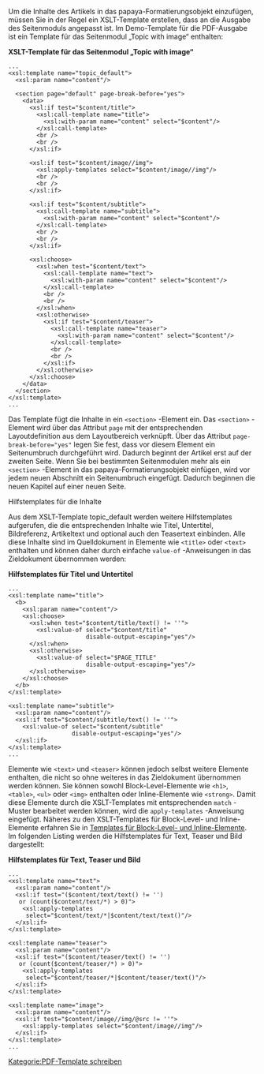 
Um die Inhalte des Artikels in das papaya-Formatierungsobjekt einzufügen, müssen Sie in der Regel ein XSLT-Template erstellen, dass an die Ausgabe des Seitenmoduls angepasst ist. Im Demo-Template für die PDF-Ausgabe ist ein Template für das Seitenmodul „Topic with image“ enthalten:

**XSLT-Template für das Seitenmodul „Topic with image“**

~~~~ {.xml}
...
<xsl:template name="topic_default">
  <xsl:param name="content"/>

  <section page="default" page-break-before="yes">
    <data>
      <xsl:if test="$content/title">
        <xsl:call-template name="title">
          <xsl:with-param name="content" select="$content"/>
        </xsl:call-template>
        <br />
        <br />
      </xsl:if>

      <xsl:if test="$content/image//img">
        <xsl:apply-templates select="$content/image//img"/>
        <br />
        <br />
      </xsl:if>

      <xsl:if test="$content/subtitle">
        <xsl:call-template name="subtitle">
          <xsl:with-param name="content" select="$content"/>
        </xsl:call-template>
        <br />
        <br />
      </xsl:if>

      <xsl:choose>
        <xsl:when test="$content/text">
          <xsl:call-template name="text">
            <xsl:with-param name="content" select="$content"/>
          </xsl:call-template>
          <br />
          <br />
        </xsl:when>
        <xsl:otherwise>
          <xsl:if test="$content/teaser">
            <xsl:call-template name="teaser">
              <xsl:with-param name="content" select="$content"/>
            </xsl:call-template>
            <br />
            <br />
          </xsl:if>
        </xsl:otherwise>
      </xsl:choose>
    </data>
  </section>
</xsl:template>
...
~~~~

Das Template fügt die Inhalte in ein `<section>` -Element ein. Das `<section>` -Element wird über das Attribut `page` mit der entsprechenden Layoutdefinition aus dem Layoutbereich verknüpft. Über das Attribut `page-break-before="yes"` legen Sie fest, dass vor diesem Element ein Seitenumbruch durchgeführt wird. Dadurch beginnt der Artikel erst auf der zweiten Seite. Wenn Sie bei bestimmten Seitenmodulen mehr als ein `<section>` -Element in das papaya-Formatierungsobjekt einfügen, wird vor jedem neuen Abschnitt ein Seitenumbruch eingefügt. Dadurch beginnen die neuen Kapitel auf einer neuen Seite.

Hilfstemplates für die Inhalte

Aus dem XSLT-Template topic_default werden weitere Hilfstemplates aufgerufen, die die entsprechenden Inhalte wie Titel, Untertitel, Bildreferenz, Artikeltext und optional auch den Teasertext einbinden. Alle diese Inhalte sind im Quelldokument in Elemente wie `<title>` oder `<text>` enthalten und können daher durch einfache `value-of` -Anweisungen in das Zieldokument übernommen werden:

**Hilfstemplates für Titel und Untertitel**

~~~~ {.xml}
...
<xsl:template name="title">
  <b>
    <xsl:param name="content"/>
    <xsl:choose>
      <xsl:when test="$content/title/text() != ''">
        <xsl:value-of select="$content/title"
                      disable-output-escaping="yes"/>
      </xsl:when>
      <xsl:otherwise>
        <xsl:value-of select="$PAGE_TITLE"
                      disable-output-escaping="yes"/>
      </xsl:otherwise>
    </xsl:choose>
  </b>
</xsl:template>

<xsl:template name="subtitle">
  <xsl:param name="content"/>
  <xsl:if test="$content/subtitle/text() != ''">
    <xsl:value-of select="$content/subtitle"
                  disable-output-escaping="yes"/>
  </xsl:if>
</xsl:template>
...
~~~~

Elemente wie `<text>` und `<teaser>` können jedoch selbst weitere Elemente enthalten, die nicht so ohne weiteres in das Zieldokument übernommen werden können. Sie können sowohl Block-Level-Elemente wie `<h1>`, `<table>`, `<ul>` oder `<img>` enthalten oder Inline-Elemente wie `<strong>`. Damit diese Elemente durch die XSLT-Templates mit entsprechenden `match` -Muster bearbeitet werden können, wird die `apply-templates` -Anweisung eingefügt. Näheres zu den XSLT-Templates für Block-Level- und Inline-Elemente erfahren Sie in [Templates für Block-Level- und Inline-Elemente](Templates_für_Block-Level-_und_Inline-Elemente.md). Im folgenden Listing werden die Hilfstemplates für Text, Teaser und Bild dargestellt:

**Hilfstemplates für Text, Teaser und Bild**

~~~~ {.xml}
...
<xsl:template name="text">
  <xsl:param name="content"/>
  <xsl:if test="($content/text/text() != '')
   or (count($content/text/*) > 0)">
    <xsl:apply-templates
     select="$content/text/*|$content/text/text()"/>
  </xsl:if>
</xsl:template>

<xsl:template name="teaser">
  <xsl:param name="content"/>
  <xsl:if test="($content/teaser/text() != '')
   or (count($content/teaser/*) > 0)">
    <xsl:apply-templates
     select="$content/teaser/*|$content/teaser/text()"/>
  </xsl:if>
</xsl:template>

<xsl:template name="image">
  <xsl:param name="content"/>
  <xsl:if test="$content/image//img/@src != ''">
    <xsl:apply-templates select="$content/image//img"/>
  </xsl:if>
</xsl:template>
...
~~~~

[Kategorie:PDF-Template schreiben](export_de/Kategorie:PDF-Template_schreiben.md)
